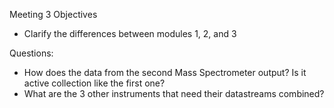 Meeting 3 Objectives

- Clarify the differences between modules 1, 2, and 3

Questions:

- How does the data from the second Mass Spectrometer output? Is it active collection like the first one?
- What are the 3 other instruments that need their datastreams combined?
